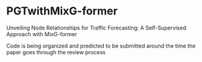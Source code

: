 # PGTwithMixG-former
Unveiling Node Relationships for Traffic Forecasting: A Self-Supervised Approach with MixG-former



Code is being organized and predicted to be submitted around the time the paper goes through the review process
